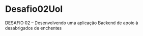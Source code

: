 # Desafio02Uol
DESAFIO 02 – Desenvolvendo uma aplicação Backend de apoio à desabrigados de enchentes
